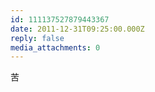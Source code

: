 ```yaml
---
id: 111137527879443367
date: 2011-12-31T09:25:00.000Z
reply: false
media_attachments: 0
---
```


苦 ​​​​


